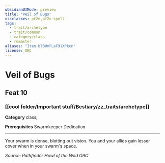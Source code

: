 ```yaml
---
obsidianUIMode: preview
title: "Veil of Bugs"
cssclasses: pf2e,pf2e-spell
tags:
  - trait/archetype
  - trait/common
  - category/class
  - remaster
aliases: "Item.blBUmFLaF91XPkcn"
license: ORC
---
```

# Veil of Bugs
## Feat 10
### [[cool folder/Important stuff/Bestiary/zz_traits/archetype]]

**Category** class; 



**Prerequisites** Swarmkeeper Dedication
* * *
Your swarm is dense, blotting out vision. You and your allies gain lesser cover when in your swarm's space.

*Source: Pathfinder Howl of the Wild*
*ORC*